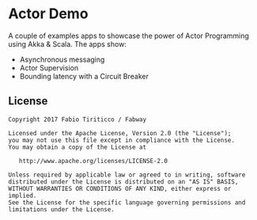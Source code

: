 # Actor Demo

A couple of examples apps to showcase the power of Actor Programming using Akka & Scala. The apps show:

* Asynchronous messaging
* Actor Supervision
* Bounding latency with a Circuit Breaker

## License

    Copyright 2017 Fabio Tiriticco / Fabway

    Licensed under the Apache License, Version 2.0 (the "License");
    you may not use this file except in compliance with the License.
    You may obtain a copy of the License at

       http://www.apache.org/licenses/LICENSE-2.0

    Unless required by applicable law or agreed to in writing, software
    distributed under the License is distributed on an "AS IS" BASIS,
    WITHOUT WARRANTIES OR CONDITIONS OF ANY KIND, either express or implied.
    See the License for the specific language governing permissions and
    limitations under the License.

